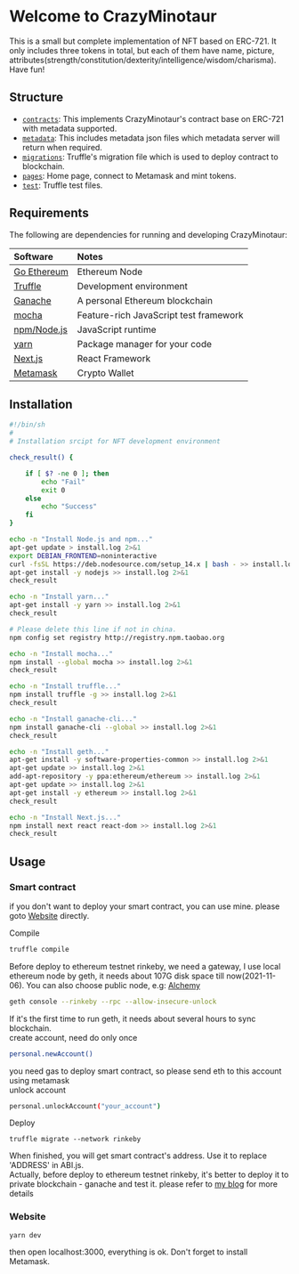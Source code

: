 
# Welcome to CrazyMinotaur

This is a small but complete implementation of NFT based on ERC-721. It only includes three tokens in total, but each of them have name, picture, attributes(strength/constitution/dexterity/intelligence/wisdom/charisma).  
Have fun!

## Structure

- [`contracts`](contracts): This implements CrazyMinotaur's contract base on ERC-721 with metadata supported.
- [`metadata`](metadata): This includes metadata json files which metadata server will return when required.
- [`migrations`](migrations): Truffle's migration file which is used to deploy contract to blockchain.
- [`pages`](pages): Home page, connect to Metamask and mint tokens.
- [`test`](test): Truffle test files.

## Requirements
The following are dependencies for running and developing CrazyMinotaur:

| Software | Notes |
|:---------|:------|
|[Go Ethereum](https://geth.ethereum.org/docs/install-and-build/installing-geth)|Ethereum Node|
|[Truffle](https://www.trufflesuite.com/docs/truffle/quickstart)|Development environment|
|[Ganache](https://www.trufflesuite.com/ganache)|A personal Ethereum blockchain|
|[mocha](https://mochajs.org/)|Feature-rich JavaScript test framework|
|[npm/Node.js](https://nodejs.org/en/)|JavaScript runtime|
|[yarn](https://yarnpkg.com/getting-started)|Package manager for your code|
|[Next.js](https://nextjs.org/docs)|React Framework|
|[Metamask](https://metamask.io)|Crypto Wallet|

## Installation

```Bash
#!/bin/sh
#
# Installation srcipt for NFT development environment

check_result() {

    if [ $? -ne 0 ]; then
        echo "Fail"
        exit 0
    else
        echo "Success"
    fi
}

echo -n "Install Node.js and npm..."
apt-get update > install.log 2>&1
export DEBIAN_FRONTEND=noninteractive
curl -fsSL https://deb.nodesource.com/setup_14.x | bash - >> install.log 2>&1
apt-get install -y nodejs >> install.log 2>&1
check_result

echo -n "Install yarn..."
apt-get install -y yarn >> install.log 2>&1
check_result

# Please delete this line if not in china.
npm config set registry http://registry.npm.taobao.org

echo -n "Install mocha..."
npm install --global mocha >> install.log 2>&1
check_result

echo -n "Install truffle..."
npm install truffle -g >> install.log 2>&1
check_result

echo -n "Install ganache-cli..."
npm install ganache-cli --global >> install.log 2>&1
check_result

echo -n "Install geth..."
apt-get install -y software-properties-common >> install.log 2>&1
apt-get update >> install.log 2>&1
add-apt-repository -y ppa:ethereum/ethereum >> install.log 2>&1
apt-get update >> install.log 2>&1
apt-get install -y ethereum >> install.log 2>&1
check_result

echo -n "Install Next.js..."
npm install next react react-dom >> install.log 2>&1
check_result
```


## Usage

### Smart contract
if you don't want to deploy your smart contract, you can use mine. please goto [Website](#Website) directly.

Compile
```Bash
truffle compile
```
Before deploy to ethereum testnet rinkeby, we need a gateway, I use local ethereum node by geth, it needs about 107G disk space till now(2021-11-06). You can also choose public node, e.g: [Alchemy](https://www.alchemy.com/)
```Bash
geth console --rinkeby --rpc --allow-insecure-unlock
```
If it's the first time to run geth, it needs about several hours to sync blockchain.  
create account, need do only once
```Bash
personal.newAccount()
```
you need gas to deploy smart contract, so please send eth to this account using metamask  
unlock account
```Bash
personal.unlockAccount("your_account")
```
Deploy
```
truffle migrate --network rinkeby
```
When finished, you will get smart contract's address. Use it to replace 'ADDRESS' in ABI.js.  
Actually, before deploy to ethereum testnet rinkeby, it's better to deploy it to private blockchain - ganache and test it. please refer to [my blog](http://successcw.com/blockchain/2021/11/06/truffle-introduction.html) for more details

### Website
```
yarn dev
```
then open localhost:3000, everything is ok. Don't forget to install Metamask.

